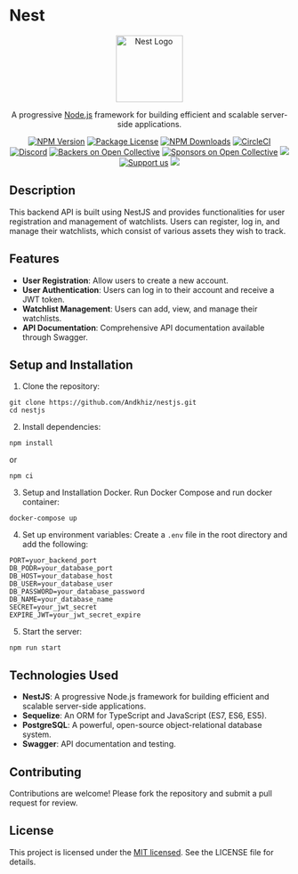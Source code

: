 # Nest
<p align="center">
  <a href="https://nestjs.com/" target="blank"><img src="https://nestjs.com/img/logo-small.svg" width="120" alt="Nest Logo" /></a>
</p>

[circleci-image]: https://img.shields.io/circleci/build/github/nestjs/nest/master?token=abc123def456
[circleci-url]: https://circleci.com/gh/nestjs/nest

  <p align="center">A progressive <a href="https://nodejs.org" target="_blank">Node.js</a> framework for building efficient and scalable server-side applications.</p>
    <p align="center">
<a href="https://www.npmjs.com/~nestjscore" target="_blank"><img src="https://img.shields.io/npm/v/@nestjs/core.svg" alt="NPM Version" /></a>
<a href="https://www.npmjs.com/~nestjscore" target="_blank"><img src="https://img.shields.io/npm/l/@nestjs/core.svg" alt="Package License" /></a>
<a href="https://www.npmjs.com/~nestjscore" target="_blank"><img src="https://img.shields.io/npm/dm/@nestjs/common.svg" alt="NPM Downloads" /></a>
<a href="https://circleci.com/gh/nestjs/nest" target="_blank"><img src="https://img.shields.io/circleci/build/github/nestjs/nest/master" alt="CircleCI" /></a>
<a href="https://discord.gg/G7Qnnhy" target="_blank"><img src="https://img.shields.io/badge/discord-online-brightgreen.svg" alt="Discord"/></a>
<a href="https://opencollective.com/nest#backer" target="_blank"><img src="https://opencollective.com/nest/backers/badge.svg" alt="Backers on Open Collective" /></a>
<a href="https://opencollective.com/nest#sponsor" target="_blank"><img src="https://opencollective.com/nest/sponsors/badge.svg" alt="Sponsors on Open Collective" /></a>
  <a href="https://paypal.me/kamilmysliwiec" target="_blank"><img src="https://img.shields.io/badge/Donate-PayPal-ff3f59.svg"/></a>
    <a href="https://opencollective.com/nest#sponsor"  target="_blank"><img src="https://img.shields.io/badge/Support%20us-Open%20Collective-41B883.svg" alt="Support us"></a>
  <a href="https://twitter.com/nestframework" target="_blank"><img src="https://img.shields.io/twitter/follow/nestframework.svg?style=social&label=Follow"></a>
</p>
  <!--[![Backers on Open Collective](https://opencollective.com/nest/backers/badge.svg)](https://opencollective.com/nest#backer)
  [![Sponsors on Open Collective](https://opencollective.com/nest/sponsors/badge.svg)](https://opencollective.com/nest#sponsor)-->

## Description

This backend API is built using NestJS and provides functionalities for user registration and management of watchlists. Users can register, log in, and manage their watchlists, which consist of various assets they wish to track.

## Features

- **User Registration**: Allow users to create a new account.
- **User Authentication**: Users can log in to their account and receive a JWT token.
- **Watchlist Management**: Users can add, view, and manage their watchlists.
- **API Documentation**: Comprehensive API documentation available through Swagger.

## Setup and Installation

1. Clone the repository:
```
git clone https://github.com/Andkhiz/nestjs.git
cd nestjs
```

2. Install dependencies:
```
npm install
```
or
```
npm ci
```

3. Setup and Installation Docker. Run Docker Compose and run docker container:
```
docker-compose up
```

4. Set up environment variables:
Create a `.env` file in the root directory and add the following:
```
PORT=yuor_backend_port
DB_PODR=your_database_port
DB_HOST=your_database_host
DB_USER=your_database_user
DB_PASSWORD=your_database_password
DB_NAME=your_database_name
SECRET=your_jwt_secret
EXPIRE_JWT=your_jwt_secret_expire
```

5. Start the server:
```
npm run start
```

## Technologies Used

- **NestJS**: A progressive Node.js framework for building efficient and scalable server-side applications.
- **Sequelize**: An ORM for TypeScript and JavaScript (ES7, ES6, ES5).
- **PostgreSQL**: A powerful, open-source object-relational database system.
- **Swagger**: API documentation and testing.

## Contributing

Contributions are welcome! Please fork the repository and submit a pull request for review.

## License

This project is licensed under the [MIT licensed](LICENSE). See the LICENSE file for details.
